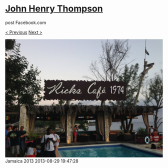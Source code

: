 # [John Henry Thompson](../README.md)
post Facebook.com

[< Previous](2013-08-29-20.md) [Next >](2013-08-29-22.md)

[![](../media/2013-08-29/Jamaica-2032.jpg)](../README.md)
Jamaica 2013
2013-08-29 19:47:28